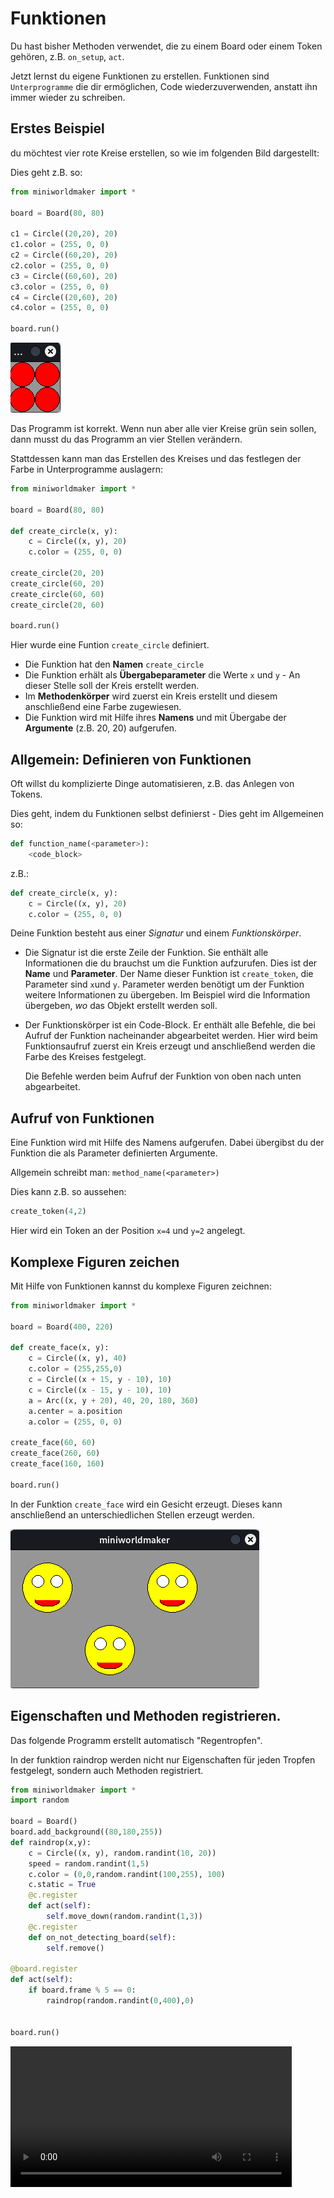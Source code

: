 # Funktionen

Du hast bisher Methoden verwendet, die zu einem Board oder einem Token gehören, z.B. ``on_setup``, ``act``.

Jetzt lernst du eigene Funktionen zu erstellen. Funktionen sind `Unterprogramme` die dir ermöglichen, Code wiederzuverwenden, 
anstatt ihn immer wieder zu schreiben.

## Erstes Beispiel

du möchtest vier rote Kreise erstellen, so wie im folgenden Bild dargestellt:


Dies geht z.B. so:

``` python
from miniworldmaker import *

board = Board(80, 80)

c1 = Circle((20,20), 20)
c1.color = (255, 0, 0)
c2 = Circle((60,20), 20)
c2.color = (255, 0, 0)
c3 = Circle((60,60), 20)
c3.color = (255, 0, 0)
c4 = Circle((20,60), 20)
c4.color = (255, 0, 0)

board.run()
```

![4 red circles](../_images/processing/4red_circles.png)

Das Programm ist korrekt. Wenn nun aber alle vier Kreise grün sein sollen, dann musst du das Programm an vier
Stellen verändern.

Stattdessen kann man das Erstellen des Kreises und das festlegen der Farbe in Unterprogramme auslagern:

```python
from miniworldmaker import *

board = Board(80, 80)

def create_circle(x, y):
    c = Circle((x, y), 20)
    c.color = (255, 0, 0)
    
create_circle(20, 20)
create_circle(60, 20)
create_circle(60, 60)
create_circle(20, 60)

board.run()
```

Hier wurde eine Funtion `create_circle` definiert.

* Die Funktion hat den **Namen**  `create_circle`
* Die Funktion erhält als **Übergabeparameter** die Werte `x` und `y` - An dieser Stelle soll der Kreis erstellt werden.
* Im **Methodenkörper** wird zuerst ein Kreis erstellt und diesem anschließend eine Farbe zugewiesen.
* Die Funktion wird mit Hilfe ihres **Namens** und mit Übergabe der **Argumente** (z.B. 20, 20) aufgerufen.

## Allgemein: Definieren von Funktionen

Oft willst du komplizierte Dinge automatisieren, z.B. das Anlegen von Tokens. 

Dies geht, indem du Funktionen selbst definierst - Dies geht im Allgemeinen so:

``` python
def function_name(<parameter>):
    <code_block>
```

z.B.:

``` python
def create_circle(x, y):
    c = Circle((x, y), 20)
    c.color = (255, 0, 0)
```


Deine Funktion besteht aus einer *Signatur* und einem *Funktionskörper*.

* Die Signatur ist die erste Zeile der Funktion. Sie enthält alle Informationen
  die du brauchst um die Funktion aufzurufen. Dies ist der **Name** und **Parameter**.
  Der Name dieser Funktion ist `create_token`, die Parameter sind `x`und `y`. 
  Parameter werden benötigt um der Funktion weitere Informationen zu übergeben. Im Beispiel wird
  die Information übergeben, *wo* das Objekt erstellt werden soll.

* Der Funktionskörper ist ein Code-Block. Er enthält alle Befehle, die bei Aufruf der Funktion 
  nacheinander abgearbeitet werden. Hier wird beim Funktionsaufruf zuerst ein Kreis erzeugt und anschließend 
  werden die Farbe des Kreises festgelegt. 
  
  Die Befehle werden beim Aufruf der Funktion von oben nach unten abgearbeitet.

## Aufruf von Funktionen

Eine Funktion wird mit Hilfe des Namens aufgerufen. Dabei übergibst du der Funktion die 
als Parameter definierten Argumente. 

Allgemein schreibt man:
`method_name(<parameter>)`

Dies kann z.B. so aussehen:

``` python
create_token(4,2)
```

Hier wird ein Token an der Position `x=4` und `y=2` angelegt.

## Komplexe Figuren zeichen

Mit  Hilfe von Funktionen kannst du komplexe Figuren zeichnen:

```python
from miniworldmaker import *

board = Board(400, 220)

def create_face(x, y):
    c = Circle((x, y), 40)
    c.color = (255,255,0)
    c = Circle((x + 15, y - 10), 10)
    c = Circle((x - 15, y - 10), 10)
    a = Arc((x, y + 20), 40, 20, 180, 360)
    a.center = a.position
    a.color = (255, 0, 0)
    
create_face(60, 60)
create_face(260, 60)
create_face(160, 160)

board.run()
```

In der Funktion `create_face` wird ein Gesicht erzeugt. 
Dieses kann anschließend an unterschiedlichen Stellen erzeugt werden.

![faces](../_images/processing/face3.png)

## Eigenschaften und Methoden registrieren.

Das folgende Programm erstellt automatisch "Regentropfen".

In der funktion raindrop werden nicht nur Eigenschaften für jeden Tropfen festgelegt, sondern auch Methoden registriert.

```python
from miniworldmaker import *
import random

board = Board()
board.add_background((80,180,255))
def raindrop(x,y):
    c = Circle((x, y), random.randint(10, 20))
    speed = random.randint(1,5)
    c.color = (0,0,random.randint(100,255), 100)
    c.static = True
    @c.register
    def act(self):
        self.move_down(random.randint(1,3))
    @c.register
    def on_not_detecting_board(self):
        self.remove()
        
@board.register
def act(self):
    if board.frame % 5 == 0:
        raindrop(random.randint(0,400),0)
    

board.run()
```

 <video controls loop width=450px>
  <source src="../_static/raindrops.webm" type="video/webm">
  Your browser does not support the video tag.
</video> 